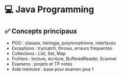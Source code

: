 # 💻 Java Programming

## ✅ Concepts principaux
- POO : classes, héritage, polymorphisme, interfaces
- Exceptions : try/catch, throws, erreurs fréquentes
- Collections : List, Set, Map
- Fichiers : lecture, écriture, BufferedReader, Scanner
- Examens : projets et TP notés
- Aide mémoire : base pour examen java 1
